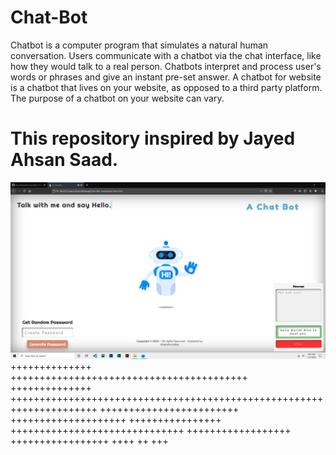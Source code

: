 # Chat-Bot
Chatbot is a computer program that simulates a natural human conversation. Users communicate with a chatbot via the chat interface, like how they would talk to a real person. Chatbots interpret and process user's words or phrases and give an instant pre-set answer. A chatbot for website is a chatbot that lives on your website, as opposed to a third party platform. The purpose of a chatbot on your website can vary. 
# This repository inspired by Jayed Ahsan Saad.


![alt text](https://github.com/AhsanParadise/Chat-Bot/blob/master/ScreenShot.png?raw=true)
++++++++++++++ +++++++++++++++++++++++++++++++++++++++++
++++++++++++++ +++++++++++++++++++++++++++++++++++++++++++++++++++++++++++++++++++++
++++++++++++++++++++++++ ++++++++++++++++++++ ++++++++++++++++
 ++++++++++++++++++++++++++++++ ++++++++++++++++++
+++++++++++++++++
++++ ++ +++
